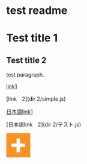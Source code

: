 test readme
=====
# Test title 1

## Test title 2

test paragraph.

[link1](dir1/simple.js)

[link　2](dir 2/simple.js)

[日本語link1](dir1/テスト.js)

[日本語link　2](dir 2/テスト.js)

![Here is a image](images/foo.png)
